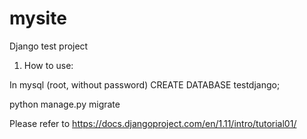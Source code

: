 # mysite
Django test project

1. How to use:

In mysql (root, without password)
    CREATE DATABASE testdjango;

python manage.py migrate

Please refer to https://docs.djangoproject.com/en/1.11/intro/tutorial01/
